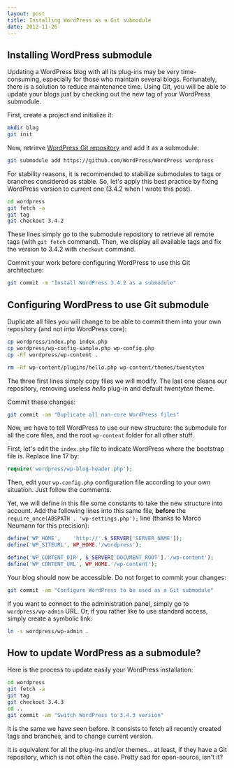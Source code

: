 ```yaml
---
layout: post
title: Installing WordPress as a Git submodule
date: 2012-11-26
---
```


## Installing WordPress submodule

Updating a WordPress blog with all its plug-ins may be very time-consuming, especially for those who maintain several blogs. Fortunately, there is a solution to reduce maintenance time. Using Git, you will be able to update your blogs just by checking out the new tag of your WordPress submodule.

First, create a project and initialize it:

``` bash
mkdir blog
git init
```

Now, retrieve [WordPress Git repository](https://github.com/WordPress/WordPress) and add it as a submodule:

``` bash
git submodule add https://github.com/WordPress/WordPress wordpress
```

For stability reasons, it is recommended to stabilize submodules to tags or branches considered as stable. So, let's apply this best practice by fixing WordPress version to current one (3.4.2 when I wrote this post).

``` bash
cd wordpress
git fetch -a
git tag
git checkout 3.4.2
```

These lines simply go to the submodule repository to retrieve all remote tags (with `git fetch` command). Then, we display all available tags and fix the version to 3.4.2 with `checkout` command.

Commit your work before configuring WordPress to use this Git architecture:

``` bash
git commit -m "Install WordPress 3.4.2 as a submodule"
```

## Configuring WordPress to use Git submodule

Duplicate all files you will change to be able to commit them into your own repository (and not into WordPress core):

``` bash
cp wordpress/index.php index.php
cp wordpress/wp-config-sample.php wp-config.php
cp -Rf wordpress/wp-content .

rm -Rf wp-content/plugins/hello.php wp-content/themes/twentyten
```

The three first lines simply copy files we will modify. The last one cleans our repository, removing useless _hello_ plug-in and default _twentyten_ theme.

Commit these changes:

``` bash
git commit -am "Duplicate all non-core WordPress files"
```

Now, we have to tell WordPress to use our new structure: the submodule for all the core files, and the root `wp-content` folder for all other stuff.

First, let's edit the `index.php` file to indicate WordPress where the bootstrap file is. Replace line 17 by:

``` php
require('wordpress/wp-blog-header.php');
```

Then, edit your `wp-config.php` configuration file according to your own situation. Just follow the comments.

Yet, we will define in this file some constants to take the new structure into account. Add the following lines into this same file, **before** the `require_once(ABSPATH . 'wp-settings.php');` line (thanks to Marco Neumann for this precision):

``` php
define('WP_HOME',    'http://'.$_SERVER['SERVER_NAME']);
define('WP_SITEURL', WP_HOME.'/wordpress');

define('WP_CONTENT_DIR', $_SERVER['DOCUMENT_ROOT'].'/wp-content');
define('WP_CONTENT_URL', WP_HOME.'/wp-content');
```

Your blog should now be accessible. Do not forget to commit your changes:

``` bash
git commit -am "Configure WordPress to be used as a Git submodule"
```

If you want to connect to the administration panel, simply go to `wordpress/wp-admin` URL. Or, if you rather like to use standard access, simply create a symbolic link:

``` bash
ln -s wordpress/wp-admin .
```

## How to update WordPress as a submodule?

Here is the process to update easily your WordPress installation:

``` bash
cd wordpress
git fetch -a
git tag
git checkout 3.4.3
cd ..
git commit -am "Switch WordPress to 3.4.3 version"
```

It is the same we have seen before. It consists to fetch all recently created tags and branches, and to change current version.

It is equivalent for all the plug-ins and/or themes... at least, if they have a Git repository, which is not often the case. Pretty sad for open-source, isn't it?
